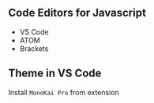 ## Code Editors for Javascript

- VS Code
- ATOM
- Brackets

## Theme in VS Code

Install `MonoKai Pro` from extension